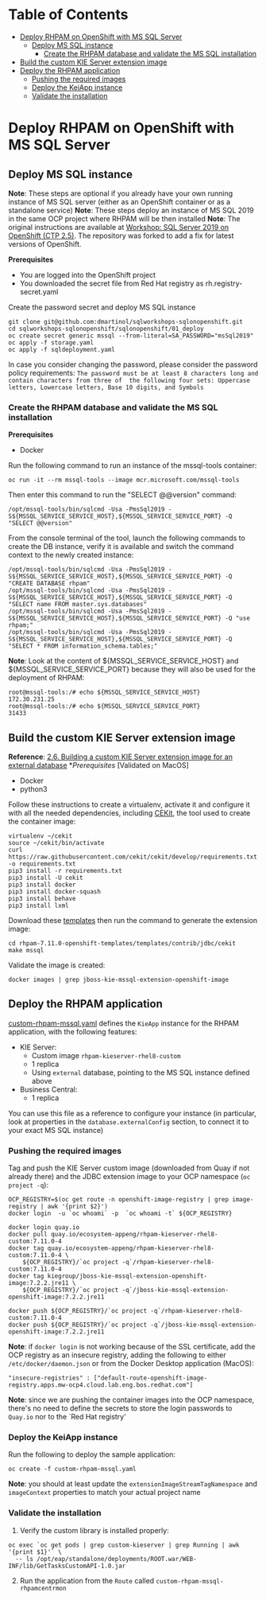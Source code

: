 # Table of Contents
* [Deploy RHPAM on OpenShift with MS SQL Server](#deploy-rhpam-on-openshift-with-ms-sql-server)
  * [Deploy MS SQL instance](#deploy-ms-sql-instance)
    * [Create the RHPAM database and validate the MS SQL installation](#create-the-rhpam-database-and-validate-the-ms-sql-installation)
 * [Build the custom KIE Server extension image](#build-the-custom-kie-server-extension-image)
 * [Deploy the RHPAM application](#deploy-the-rhpam-application)
   * [Pushing the required images](#pushing-the-required-images)
   * [Deploy the KeiApp instance](#deploy-the-keiapp-instance)
   * [Validate the installation](#validate-the-installation)

# Deploy RHPAM on OpenShift with MS SQL Server
## Deploy MS SQL instance
**Note**: These steps are optional if you already have your own running instance of MS SQL server (either as an OpenShift 
container or as a standalone service)
**Note**: These steps deploy an instance of MS SQL 2019 in the same OCP project where RHPAM will be then installed
**Note**: The original instructions are available at [Workshop: SQL Server 2019 on OpenShift (CTP 2.5)](https://github.com/johwes/sqlworkshops-sqlonopenshift/tree/master/sqlonopenshift/01_deploy).
The repository was forked to add a fix for latest versions of OpenShift.

**Prerequisites**
* You are logged into the OpenShift project
* You downloaded the secret file from Red Hat registry as rh.registry-secret.yaml

Create the password secret and deploy MS SQL instance
```shell
git clone git@github.com:dmartinol/sqlworkshops-sqlonopenshift.git
cd sqlworkshops-sqlonopenshift/sqlonopenshift/01_deploy
oc create secret generic mssql --from-literal=SA_PASSWORD="msSql2019"
oc apply -f storage.yaml
oc apply -f sqldeployment.yaml
```

In case you consider changing the password, please consider the password policy requirements: 
`The password must be at least 8 characters long and contain characters from three of 
the following four sets: Uppercase letters, Lowercase letters, Base 10 digits, and Symbols`

### Create the RHPAM database and validate the MS SQL installation
**Prerequisites**
* Docker

Run the following command to run an instance of the mssql-tools container:
```shell
oc run -it --rm mssql-tools --image mcr.microsoft.com/mssql-tools
```
Then enter this command to run the "SELECT @@version" command:
```shell
/opt/mssql-tools/bin/sqlcmd -Usa -PmsSql2019 -S${MSSQL_SERVICE_SERVICE_HOST},${MSSQL_SERVICE_SERVICE_PORT} -Q "SELECT @@version"
```
From the console terminal of the tool, launch the following commands to create the DB instance, verify it is available and 
switch the command context to the newly created instance:
```shell
/opt/mssql-tools/bin/sqlcmd -Usa -PmsSql2019 -S${MSSQL_SERVICE_SERVICE_HOST},${MSSQL_SERVICE_SERVICE_PORT} -Q "CREATE DATABASE rhpam"
/opt/mssql-tools/bin/sqlcmd -Usa -PmsSql2019 -S${MSSQL_SERVICE_SERVICE_HOST},${MSSQL_SERVICE_SERVICE_PORT} -Q "SELECT name FROM master.sys.databases"
/opt/mssql-tools/bin/sqlcmd -Usa -PmsSql2019 -S${MSSQL_SERVICE_SERVICE_HOST},${MSSQL_SERVICE_SERVICE_PORT} -Q "use rhpam;"
/opt/mssql-tools/bin/sqlcmd -Usa -PmsSql2019 -S${MSSQL_SERVICE_SERVICE_HOST},${MSSQL_SERVICE_SERVICE_PORT} -Q "SELECT * FROM information_schema.tables;"
```

**Note**: Look at the content of ${MSSQL_SERVICE_SERVICE_HOST} and ${MSSQL_SERVICE_SERVICE_PORT} because they will also be used for the
deployment of RHPAM:
```shell
root@mssql-tools:/# echo ${MSSQL_SERVICE_SERVICE_HOST}
172.30.231.25
root@mssql-tools:/# echo ${MSSQL_SERVICE_SERVICE_PORT}
31433
```

## Build the custom KIE Server extension image

**Reference**: [2.6. Building a custom KIE Server extension image for an external database](https://access.redhat.com/documentation/en-us/red_hat_process_automation_manager/7.11/html-single/deploying_red_hat_process_automation_manager_on_red_hat_openshift_container_platform/index#externaldb-build-proc_openshift-operator)
**Prerequisites* [Validated on MacOS]
* Docker
* python3  

Follow these instructions to create a virtualenv, activate it and configure it with all the needed dependencies, including
[CEKit](https://docs.cekit.io/en/3.11.0/index.html), the tool used to create the container image:
```shell
virtualenv ~/cekit
source ~/cekit/bin/activate
curl https://raw.githubusercontent.com/cekit/cekit/develop/requirements.txt -o requirements.txt
pip3 install -r requirements.txt
pip3 install -U cekit
pip3 install docker
pip3 install docker-squash
pip3 install behave
pip3 install lxml
```
Download these [templates](https://access.redhat.com/jbossnetwork/restricted/listSoftware.html?downloadType=distributions&product=rhpam&productChanged=yes)
then run the command to generate the extension image:
```shell
cd rhpam-7.11.0-openshift-templates/templates/contrib/jdbc/cekit
make mssql
```
Validate the image is created:
```shell
docker images | grep jboss-kie-mssql-extension-openshift-image
```

## Deploy the RHPAM application
[custom-rhpam-mssql.yaml](./custom-rhpam-mssql.yaml) defines the `KieApp` instance for the RHPAM application, with the 
following features:
* KIE Server:
  * Custom image `rhpam-kieserver-rhel8-custom` 
  * 1 replica
  * Using `external` database, pointing to the MS SQL instance defined above
* Business Central:
  * 1 replica

You can use this file as a reference to configure your instance (in particular, look at properties in the `database.externalConfig` 
section, to connect it to your exact MS SQL instance)     

### Pushing the required images
Tag and push the KIE Server custom image (downloaded from Quay if not already there) and the JDBC extension image to 
your OCP namespace (`oc project -q`):
```shell
OCP_REGISTRY=$(oc get route -n openshift-image-registry | grep image-registry | awk '{print $2}')
docker login  -u `oc whoami` -p  `oc whoami -t` ${OCP_REGISTRY}

docker login quay.io
docker pull quay.io/ecosystem-appeng/rhpam-kieserver-rhel8-custom:7.11.0-4
docker tag quay.io/ecosystem-appeng/rhpam-kieserver-rhel8-custom:7.11.0-4 \
    ${OCP_REGISTRY}/`oc project -q`/rhpam-kieserver-rhel8-custom:7.11.0-4
docker tag kiegroup/jboss-kie-mssql-extension-openshift-image:7.2.2.jre11 \
    ${OCP_REGISTRY}/`oc project -q`/jboss-kie-mssql-extension-openshift-image:7.2.2.jre11
    
docker push ${OCP_REGISTRY}/`oc project -q`/rhpam-kieserver-rhel8-custom:7.11.0-4
docker push ${OCP_REGISTRY}/`oc project -q`/jboss-kie-mssql-extension-openshift-image:7.2.2.jre11
```

**Note**: if `docker login` is not working because of the SSL certificate, add the OCP registry as an
insecure registry, adding the following to either `/etc/docker/daemon.json` or from the Docker Desktop application (MacOS):
```
"insecure-registries" : ["default-route-openshift-image-registry.apps.mw-ocp4.cloud.lab.eng.bos.redhat.com"]
```

**Note**: since we are pushing the container images into the OCP namespace, there's no need to define the secrets to store
the login passwords to `Quay.io` nor to the `Red Hat registry'

### Deploy the KeiApp instance
Run the following to deploy the sample application:
```shell
oc create -f custom-rhpam-mssql.yaml
```

**Note**: you should at least update the `extensionImageStreamTagNamespace` and `imageContext` properties to match your
actual project name

### Validate the installation
1. Verify the custom library is installed properly:
```shell
oc exec `oc get pods | grep custom-kieserver | grep Running | awk '{print $1}'` \
  -- ls /opt/eap/standalone/deployments/ROOT.war/WEB-INF/lib/GetTasksCustomAPI-1.0.jar
```
2. Run the application from the `Route` called `custom-rhpam-mssql-rhpamcentrmon`

